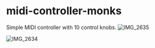 # midi-controller-monks
Simple MIDI controller with 10 control knobs.
![IMG_2635](https://user-images.githubusercontent.com/15052685/154252479-3a972c4a-037f-4454-bbc1-bf06b0bd843f.JPG)

![IMG_2634](https://user-images.githubusercontent.com/15052685/154252543-51ca074f-7dff-4703-97d0-aea05b1937ae.JPG)
